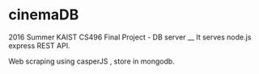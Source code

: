 # cinemaDB
2016 Summer KAIST CS496 Final Project - DB server
__
It serves node.js express REST API.

Web scraping using casperJS , store in mongodb.
